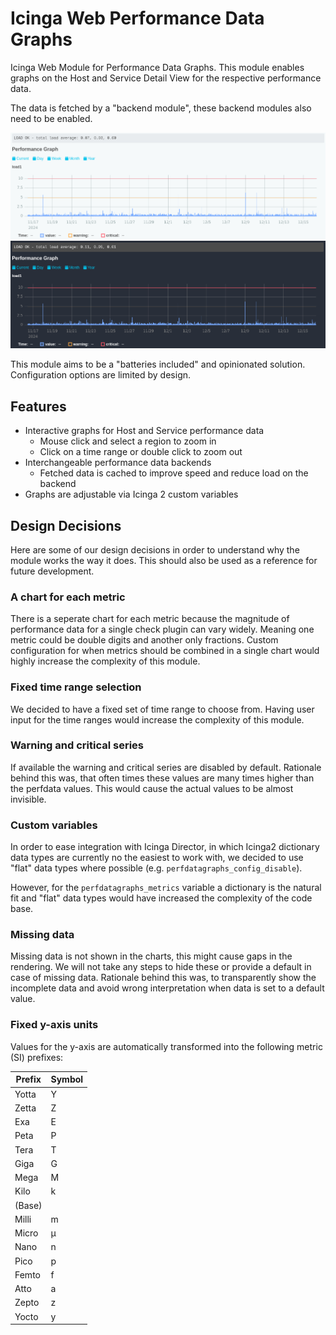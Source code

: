 # Icinga Web Performance Data Graphs

Icinga Web Module for Performance Data Graphs. This module enables graphs on the Host and Service Detail View for
the respective performance data.

The data is fetched by a "backend module", these backend modules also need to be enabled.

![Graphs Light](doc/_images/screenshot_light.png)
![Graphs Dark](doc/_images/screenshot_dark.png)

This module aims to be a "batteries included" and opinionated solution.
Configuration options are limited by design.

## Features

* Interactive graphs for Host and Service performance data
  * Mouse click and select a region to zoom in
  * Click on a time range or double click to zoom out
* Interchangeable performance data backends
  * Fetched data is cached to improve speed and reduce load on the backend
* Graphs are adjustable via Icinga 2 custom variables

## Design Decisions

Here are some of our design decisions in order to understand why the module works the way it does.
This should also be used as a reference for future development.

### A chart for each metric

There is a seperate chart for each metric because the magnitude of performance data for a single check plugin
can vary widely. Meaning one metric could be double digits and another only fractions.
Custom configuration for when metrics should be combined in a single chart would highly
increase the complexity of this module.

### Fixed time range selection

We decided to have a fixed set of time range to choose from.
Having user input for the time ranges would increase the complexity of this module.

### Warning and critical series

If available the warning and critical series are disabled by default.
Rationale behind this was, that often times these values are many times higher than
the perfdata values. This would cause the actual values to be almost invisible.

### Custom variables

In order to ease integration with Icinga Director, in which Icinga2 dictionary data types are currently
no the easiest to work with, we decided to use "flat" data types where possible (e.g. `perfdatagraphs_config_disable`).

However, for the `perfdatagraphs_metrics` variable a dictionary is the natural fit and "flat" data types
would have increased the complexity of the code base.

### Missing data

Missing data is not shown in the charts, this might cause gaps in the rendering.
We will not take any steps to hide these or provide a default in case of missing data.
Rationale behind this was, to transparently show the incomplete data and avoid
wrong interpretation when data is set to a default value.

### Fixed y-axis units

Values for the y-axis are automatically transformed into the following metric (SI) prefixes:

| Prefix  | Symbol |
|---------|--------|
| Yotta   | Y      |
| Zetta   | Z      |
| Exa     | E      |
| Peta    | P      |
| Tera    | T      |
| Giga    | G      |
| Mega    | M      |
| Kilo    | k      |
| (Base)  |        |
| Milli   | m      |
| Micro   | µ      |
| Nano    | n      |
| Pico    | p      |
| Femto   | f      |
| Atto    | a      |
| Zepto   | z      |
| Yocto   | y      |
